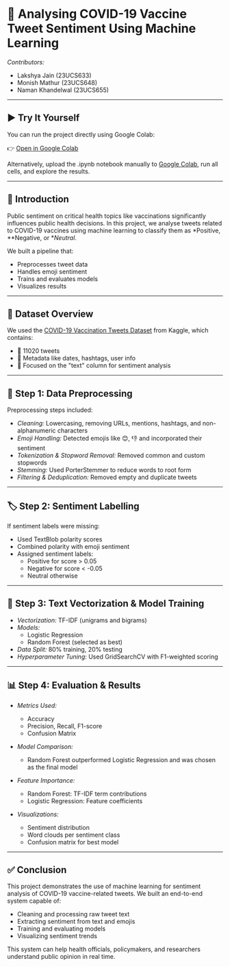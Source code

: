 # 🧠 Analysing COVID-19 Vaccine Tweet Sentiment Using Machine Learning

*Contributors:*  
- Lakshya Jain (23UCS633)  
- Monish Mathur (23UCS648)  
- Naman Khandelwal (23UCS655)

---

## ▶️ Try It Yourself

You can run the project directly using Google Colab:

👉 [Open in Google Colab](https://colab.research.google.com/drive/18oSsL7qsirnIaO7M6R0yBmYIUumG20yC?usp=sharing)

Alternatively, upload the .ipynb notebook manually to [Google Colab](https://colab.research.google.com/), run all cells, and explore the results.

---

## 📌 Introduction

Public sentiment on critical health topics like vaccinations significantly influences public health decisions. In this project, we analyse tweets related to COVID-19 vaccines using machine learning to classify them as *Positive, **Negative, or **Neutral*.

We built a pipeline that:
- Preprocesses tweet data  
- Handles emoji sentiment  
- Trains and evaluates models  
- Visualizes results  

---

## 📂 Dataset Overview

We used the [COVID-19 Vaccination Tweets Dataset](https://www.kaggle.com/datasets) from Kaggle, which contains:
- 🧾 11020 tweets  
- 📆 Metadata like dates, hashtags, user info  
- 📝 Focused on the "text" column for sentiment analysis

---

## 🧹 Step 1: Data Preprocessing

Preprocessing steps included:
- *Cleaning:* Lowercasing, removing URLs, mentions, hashtags, and non-alphanumeric characters  
- *Emoji Handling:* Detected emojis like 😊, 👎 and incorporated their sentiment  
- *Tokenization & Stopword Removal:* Removed common and custom stopwords  
- *Stemming:* Used PorterStemmer to reduce words to root form  
- *Filtering & Deduplication:* Removed empty and duplicate tweets  

---

## 🏷️ Step 2: Sentiment Labelling

If sentiment labels were missing:
- Used TextBlob polarity scores  
- Combined polarity with emoji sentiment  
- Assigned sentiment labels:
  - Positive for score > 0.05  
  - Negative for score < -0.05  
  - Neutral otherwise  

---

## 🤖 Step 3: Text Vectorization & Model Training

- *Vectorization:* TF-IDF (unigrams and bigrams)  
- *Models:*
  - Logistic Regression  
  - Random Forest (selected as best)  
- *Data Split:* 80% training, 20% testing  
- *Hyperparameter Tuning:* Used GridSearchCV with F1-weighted scoring  

---

## 📊 Step 4: Evaluation & Results

- *Metrics Used:*
  - Accuracy  
  - Precision, Recall, F1-score  
  - Confusion Matrix  

- *Model Comparison:*
  - Random Forest outperformed Logistic Regression and was chosen as the final model

- *Feature Importance:*
  - Random Forest: TF-IDF term contributions  
  - Logistic Regression: Feature coefficients

- *Visualizations:*
  - Sentiment distribution  
  - Word clouds per sentiment class  
  - Confusion matrix for best model  

---

## ✅ Conclusion

This project demonstrates the use of machine learning for sentiment analysis of COVID-19 vaccine-related tweets. We built an end-to-end system capable of:
- Cleaning and processing raw tweet text  
- Extracting sentiment from text and emojis  
- Training and evaluating models  
- Visualizing sentiment trends

This system can help health officials, policymakers, and researchers understand public opinion in real time.

